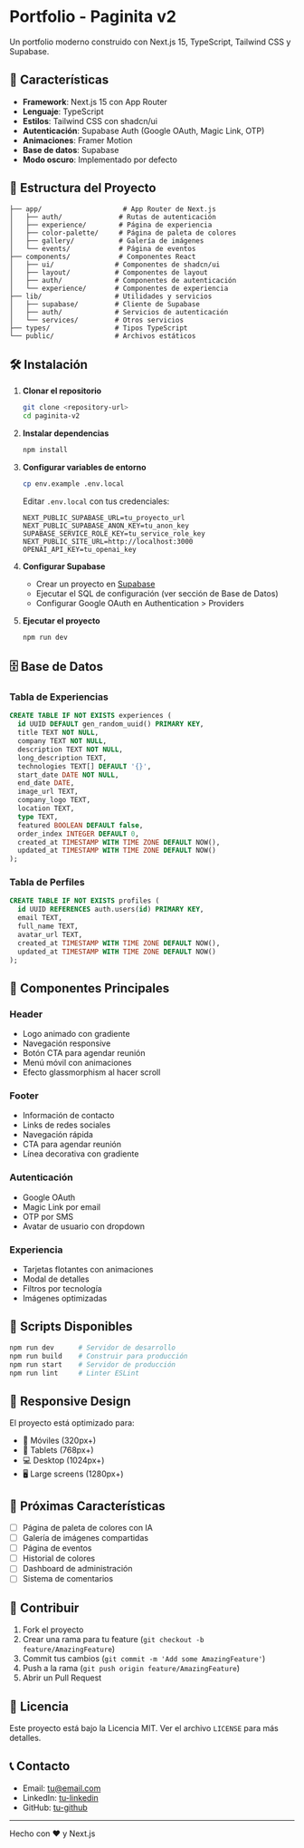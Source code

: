 # Portfolio - Paginita v2

Un portfolio moderno construido con Next.js 15, TypeScript, Tailwind CSS y Supabase.

## 🚀 Características

- **Framework**: Next.js 15 con App Router
- **Lenguaje**: TypeScript
- **Estilos**: Tailwind CSS con shadcn/ui
- **Autenticación**: Supabase Auth (Google OAuth, Magic Link, OTP)
- **Animaciones**: Framer Motion
- **Base de datos**: Supabase
- **Modo oscuro**: Implementado por defecto

## 📁 Estructura del Proyecto

```
├── app/                    # App Router de Next.js
│   ├── auth/              # Rutas de autenticación
│   ├── experience/        # Página de experiencia
│   ├── color-palette/     # Página de paleta de colores
│   ├── gallery/           # Galería de imágenes
│   └── events/            # Página de eventos
├── components/            # Componentes React
│   ├── ui/               # Componentes de shadcn/ui
│   ├── layout/           # Componentes de layout
│   ├── auth/             # Componentes de autenticación
│   └── experience/       # Componentes de experiencia
├── lib/                  # Utilidades y servicios
│   ├── supabase/         # Cliente de Supabase
│   ├── auth/             # Servicios de autenticación
│   └── services/         # Otros servicios
├── types/                # Tipos TypeScript
└── public/               # Archivos estáticos
```

## 🛠️ Instalación

1. **Clonar el repositorio**
   ```bash
   git clone <repository-url>
   cd paginita-v2
   ```

2. **Instalar dependencias**
   ```bash
   npm install
   ```

3. **Configurar variables de entorno**
   ```bash
   cp env.example .env.local
   ```
   
   Editar `.env.local` con tus credenciales:
   ```env
   NEXT_PUBLIC_SUPABASE_URL=tu_proyecto_url
   NEXT_PUBLIC_SUPABASE_ANON_KEY=tu_anon_key
   SUPABASE_SERVICE_ROLE_KEY=tu_service_role_key
   NEXT_PUBLIC_SITE_URL=http://localhost:3000
   OPENAI_API_KEY=tu_openai_key
   ```

4. **Configurar Supabase**
   - Crear un proyecto en [Supabase](https://supabase.com)
   - Ejecutar el SQL de configuración (ver sección de Base de Datos)
   - Configurar Google OAuth en Authentication > Providers

5. **Ejecutar el proyecto**
   ```bash
   npm run dev
   ```

## 🗄️ Base de Datos

### Tabla de Experiencias
```sql
CREATE TABLE IF NOT EXISTS experiences (
  id UUID DEFAULT gen_random_uuid() PRIMARY KEY,
  title TEXT NOT NULL,
  company TEXT NOT NULL,
  description TEXT NOT NULL,
  long_description TEXT,
  technologies TEXT[] DEFAULT '{}',
  start_date DATE NOT NULL,
  end_date DATE,
  image_url TEXT,
  company_logo TEXT,
  location TEXT,
  type TEXT,
  featured BOOLEAN DEFAULT false,
  order_index INTEGER DEFAULT 0,
  created_at TIMESTAMP WITH TIME ZONE DEFAULT NOW(),
  updated_at TIMESTAMP WITH TIME ZONE DEFAULT NOW()
);
```

### Tabla de Perfiles
```sql
CREATE TABLE IF NOT EXISTS profiles (
  id UUID REFERENCES auth.users(id) PRIMARY KEY,
  email TEXT,
  full_name TEXT,
  avatar_url TEXT,
  created_at TIMESTAMP WITH TIME ZONE DEFAULT NOW(),
  updated_at TIMESTAMP WITH TIME ZONE DEFAULT NOW()
);
```

## 🎨 Componentes Principales

### Header
- Logo animado con gradiente
- Navegación responsive
- Botón CTA para agendar reunión
- Menú móvil con animaciones
- Efecto glassmorphism al hacer scroll

### Footer
- Información de contacto
- Links de redes sociales
- Navegación rápida
- CTA para agendar reunión
- Línea decorativa con gradiente

### Autenticación
- Google OAuth
- Magic Link por email
- OTP por SMS
- Avatar de usuario con dropdown

### Experiencia
- Tarjetas flotantes con animaciones
- Modal de detalles
- Filtros por tecnología
- Imágenes optimizadas

## 🚀 Scripts Disponibles

```bash
npm run dev      # Servidor de desarrollo
npm run build    # Construir para producción
npm run start    # Servidor de producción
npm run lint     # Linter ESLint
```

## 📱 Responsive Design

El proyecto está optimizado para:
- 📱 Móviles (320px+)
- 📱 Tablets (768px+)
- 💻 Desktop (1024px+)
- 🖥️ Large screens (1280px+)

## 🎯 Próximas Características

- [ ] Página de paleta de colores con IA
- [ ] Galería de imágenes compartidas
- [ ] Página de eventos
- [ ] Historial de colores
- [ ] Dashboard de administración
- [ ] Sistema de comentarios

## 🤝 Contribuir

1. Fork el proyecto
2. Crear una rama para tu feature (`git checkout -b feature/AmazingFeature`)
3. Commit tus cambios (`git commit -m 'Add some AmazingFeature'`)
4. Push a la rama (`git push origin feature/AmazingFeature`)
5. Abrir un Pull Request

## 📄 Licencia

Este proyecto está bajo la Licencia MIT. Ver el archivo `LICENSE` para más detalles.

## 📞 Contacto

- Email: tu@email.com
- LinkedIn: [tu-linkedin](https://linkedin.com/in/tuusuario)
- GitHub: [tu-github](https://github.com/tuusuario)

---

Hecho con ❤️ y Next.js
